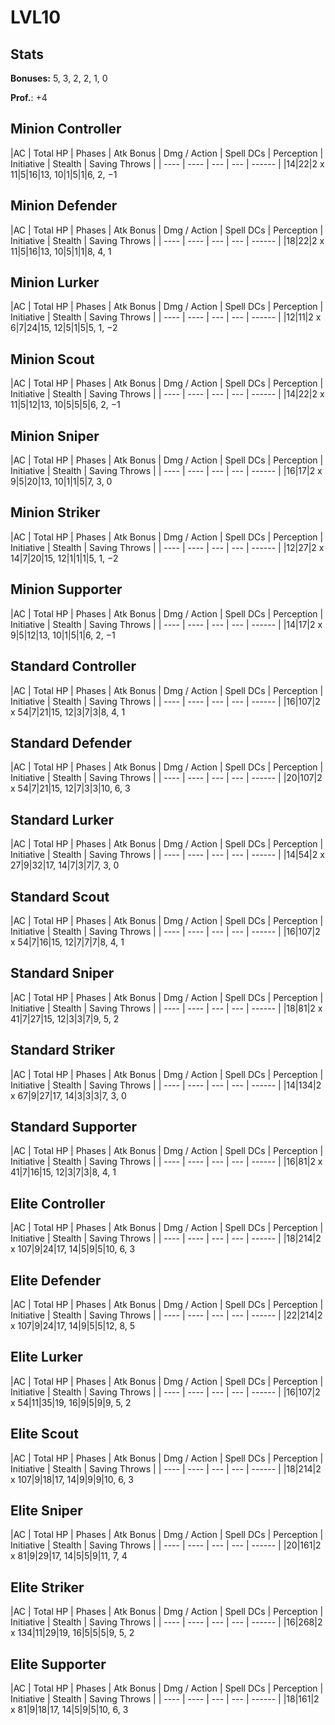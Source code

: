 # LVL10
## Stats
**Bonuses:**
5, 3, 2, 2, 1, 0

**Prof.**: +4
## Minion Controller
|AC  | Total HP  | Phases | Atk Bonus | Dmg / Action | Spell DCs | Perception | Initiative | Stealth | Saving Throws |
| ---- | ---- | --- | --- | ------ |
|14|22|2 x 11|5|16|13, 10|1|5|1|6, 2, −1
## Minion Defender
|AC  | Total HP  | Phases | Atk Bonus | Dmg / Action | Spell DCs | Perception | Initiative | Stealth | Saving Throws |
| ---- | ---- | --- | --- | ------ |
|18|22|2 x 11|5|16|13, 10|5|1|1|8, 4, 1
## Minion Lurker
|AC  | Total HP  | Phases | Atk Bonus | Dmg / Action | Spell DCs | Perception | Initiative | Stealth | Saving Throws |
| ---- | ---- | --- | --- | ------ |
|12|11|2 x 6|7|24|15, 12|5|1|5|5, 1, −2
## Minion Scout
|AC  | Total HP  | Phases | Atk Bonus | Dmg / Action | Spell DCs | Perception | Initiative | Stealth | Saving Throws |
| ---- | ---- | --- | --- | ------ |
|14|22|2 x 11|5|12|13, 10|5|5|5|6, 2, −1
## Minion Sniper
|AC  | Total HP  | Phases | Atk Bonus | Dmg / Action | Spell DCs | Perception | Initiative | Stealth | Saving Throws |
| ---- | ---- | --- | --- | ------ |
|16|17|2 x 9|5|20|13, 10|1|1|5|7, 3, 0
## Minion Striker
|AC  | Total HP  | Phases | Atk Bonus | Dmg / Action | Spell DCs | Perception | Initiative | Stealth | Saving Throws |
| ---- | ---- | --- | --- | ------ |
|12|27|2 x 14|7|20|15, 12|1|1|1|5, 1, −2
## Minion Supporter
|AC  | Total HP  | Phases | Atk Bonus | Dmg / Action | Spell DCs | Perception | Initiative | Stealth | Saving Throws |
| ---- | ---- | --- | --- | ------ |
|14|17|2 x 9|5|12|13, 10|1|5|1|6, 2, −1
## Standard Controller
|AC  | Total HP  | Phases | Atk Bonus | Dmg / Action | Spell DCs | Perception | Initiative | Stealth | Saving Throws |
| ---- | ---- | --- | --- | ------ |
|16|107|2 x 54|7|21|15, 12|3|7|3|8, 4, 1
## Standard Defender
|AC  | Total HP  | Phases | Atk Bonus | Dmg / Action | Spell DCs | Perception | Initiative | Stealth | Saving Throws |
| ---- | ---- | --- | --- | ------ |
|20|107|2 x 54|7|21|15, 12|7|3|3|10, 6, 3
## Standard Lurker
|AC  | Total HP  | Phases | Atk Bonus | Dmg / Action | Spell DCs | Perception | Initiative | Stealth | Saving Throws |
| ---- | ---- | --- | --- | ------ |
|14|54|2 x 27|9|32|17, 14|7|3|7|7, 3, 0
## Standard Scout
|AC  | Total HP  | Phases | Atk Bonus | Dmg / Action | Spell DCs | Perception | Initiative | Stealth | Saving Throws |
| ---- | ---- | --- | --- | ------ |
|16|107|2 x 54|7|16|15, 12|7|7|7|8, 4, 1
## Standard Sniper
|AC  | Total HP  | Phases | Atk Bonus | Dmg / Action | Spell DCs | Perception | Initiative | Stealth | Saving Throws |
| ---- | ---- | --- | --- | ------ |
|18|81|2 x 41|7|27|15, 12|3|3|7|9, 5, 2
## Standard Striker
|AC  | Total HP  | Phases | Atk Bonus | Dmg / Action | Spell DCs | Perception | Initiative | Stealth | Saving Throws |
| ---- | ---- | --- | --- | ------ |
|14|134|2 x 67|9|27|17, 14|3|3|3|7, 3, 0
## Standard Supporter
|AC  | Total HP  | Phases | Atk Bonus | Dmg / Action | Spell DCs | Perception | Initiative | Stealth | Saving Throws |
| ---- | ---- | --- | --- | ------ |
|16|81|2 x 41|7|16|15, 12|3|7|3|8, 4, 1
## Elite Controller
|AC  | Total HP  | Phases | Atk Bonus | Dmg / Action | Spell DCs | Perception | Initiative | Stealth | Saving Throws |
| ---- | ---- | --- | --- | ------ |
|18|214|2 x 107|9|24|17, 14|5|9|5|10, 6, 3
## Elite Defender
|AC  | Total HP  | Phases | Atk Bonus | Dmg / Action | Spell DCs | Perception | Initiative | Stealth | Saving Throws |
| ---- | ---- | --- | --- | ------ |
|22|214|2 x 107|9|24|17, 14|9|5|5|12, 8, 5
## Elite Lurker
|AC  | Total HP  | Phases | Atk Bonus | Dmg / Action | Spell DCs | Perception | Initiative | Stealth | Saving Throws |
| ---- | ---- | --- | --- | ------ |
|16|107|2 x 54|11|35|19, 16|9|5|9|9, 5, 2
## Elite Scout
|AC  | Total HP  | Phases | Atk Bonus | Dmg / Action | Spell DCs | Perception | Initiative | Stealth | Saving Throws |
| ---- | ---- | --- | --- | ------ |
|18|214|2 x 107|9|18|17, 14|9|9|9|10, 6, 3
## Elite Sniper
|AC  | Total HP  | Phases | Atk Bonus | Dmg / Action | Spell DCs | Perception | Initiative | Stealth | Saving Throws |
| ---- | ---- | --- | --- | ------ |
|20|161|2 x 81|9|29|17, 14|5|5|9|11, 7, 4
## Elite Striker
|AC  | Total HP  | Phases | Atk Bonus | Dmg / Action | Spell DCs | Perception | Initiative | Stealth | Saving Throws |
| ---- | ---- | --- | --- | ------ |
|16|268|2 x 134|11|29|19, 16|5|5|5|9, 5, 2
## Elite Supporter
|AC  | Total HP  | Phases | Atk Bonus | Dmg / Action | Spell DCs | Perception | Initiative | Stealth | Saving Throws |
| ---- | ---- | --- | --- | ------ |
|18|161|2 x 81|9|18|17, 14|5|9|5|10, 6, 3
